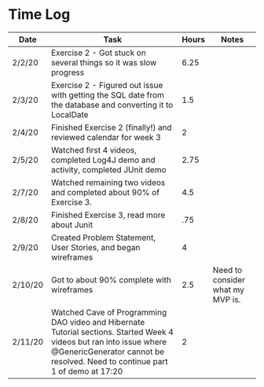 # Time Log

| Date | Task | Hours | Notes|
|------|------|-------|------|
| 2/2/20| Exercise 2 - Got stuck on several things so it was slow progress| 6.25 | |
| 2/3/20 | Exercise 2 - Figured out issue with getting the SQL date from the database and converting it to LocalDate   | 1.5  |   | 
| 2/4/20 | Finished Exercise 2 (finally!) and reviewed calendar for week 3 | 2 | |
| 2/5/20 | Watched first 4 videos, completed Log4J demo and activity, completed JUnit demo  | 2.75 | |
| 2/7/20 | Watched remaining two videos and completed about 90% of Exercise 3.  | 4.5| |
| 2/8/20 | Finished Exercise 3, read more about Junit  | .75 | |
| 2/9/20 | Created Problem Statement, User Stories, and began wireframes  | 4 | |
| 2/10/20 | Got to about 90% complete with wireframes | 2.5 | Need to consider what my MVP is. |
| 2/11/20 | Watched Cave of Programming DAO video and Hibernate Tutorial sections. Started Week 4 videos but ran into issue where @GenericGenerator cannot be resolved. Need to continue part 1 of demo at 17:20 | 2 |  |